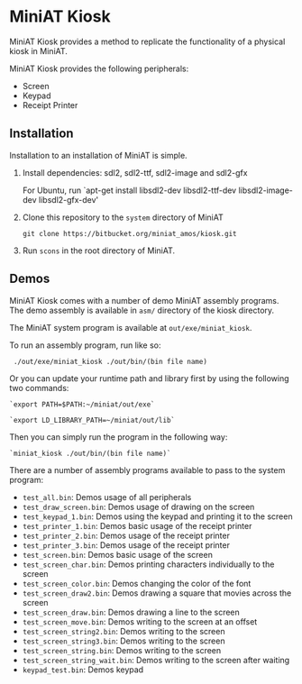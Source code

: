 # MiniAT Kiosk
MiniAT Kiosk provides a method to replicate the functionality of a physical kiosk in MiniAT.

MiniAT Kiosk provides the following peripherals:

* Screen
* Keypad
* Receipt Printer

## Installation

Installation to an installation of MiniAT is simple. 

1. Install dependencies: sdl2, sdl2-ttf, sdl2-image and sdl2-gfx

	For Ubuntu, run `apt-get install libsdl2-dev libsdl2-ttf-dev libsdl2-image-dev libsdl2-gfx-dev'

2. Clone this repository to the `system` directory of MiniAT

	`git clone https://bitbucket.org/miniat_amos/kiosk.git`

3. Run `scons` in the root directory of MiniAT.

## Demos

MiniAT Kiosk comes with a number of demo MiniAT assembly programs. The demo assembly is available in `asm/` directory of the kiosk directory. 

The MiniAT system program is available at `out/exe/miniat_kiosk`.

To run an assembly program, run like so:

` ./out/exe/miniat_kiosk ./out/bin/(bin file name)`

Or you can update your runtime path and library first by using the following two commands:

	`export PATH=$PATH:~/miniat/out/exe`

	`export LD_LIBRARY_PATH=~/miniat/out/lib`

Then you can simply run the program in the following way:
	
	`miniat_kiosk ./out/bin/(bin file name)`

There are a number of assembly programs available to pass to the system program:

* `test_all.bin`: Demos usage of all peripherals
* `test_draw_screen.bin`: Demos usage of drawing on the screen
* `test_keypad_1.bin`: Demos using the keypad and printing it to the screen
* `test_printer_1.bin`: Demos basic usage of the receipt printer
* `test_printer_2.bin`: Demos usage of the receipt printer
* `test_printer_3.bin`: Demos usage of the receipt printer
* `test_screen.bin`: Demos basic usage of the screen
* `test_screen_char.bin`:  Demos printing characters individually to the screen 
* `test_screen_color.bin`: Demos changing the color of the font
* `test_screen_draw2.bin`: Demos drawing a square that movies across the screen
* `test_screen_draw.bin`: Demos drawing a line to the screen
* `test_screen_move.bin`: Demos writing to the screen at an offset
* `test_screen_string2.bin`: Demos writing to the screen
* `test_screen_string3.bin`: Demos writing to the screen
* `test_screen_string.bin`: Demos writing to the screen
* `test_screen_string_wait.bin`: Demos writing to the screen after waiting
* `keypad_test.bin`: Demos keypad


